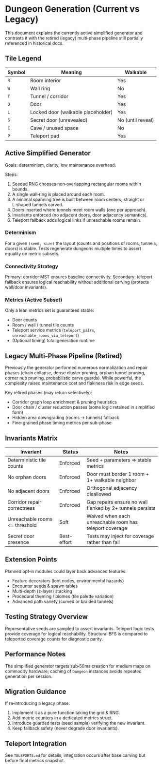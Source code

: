 # Dungeon Generation (Current vs Legacy)

This document explains the currently active simplified generator and contrasts it with the retired (legacy) multi‑phase pipeline still partially referenced in historical docs.

## Tile Legend
| Symbol | Meaning | Walkable |
|--------|---------|----------|
| `R` | Room interior | Yes |
| `W` | Wall ring | No |
| `T` | Tunnel / corridor | Yes |
| `D` | Door | Yes |
| `L` | Locked door (walkable placeholder) | Yes |
| `S` | Secret door (unrevealed) | No (until reveal) |
| `C` | Cave / unused space | No |
| `P` | Teleport pad | Yes |

## Active Simplified Generator
Goals: determinism, clarity, low maintenance overhead.

Steps:
1. Seeded RNG chooses non‑overlapping rectangular rooms within bounds.
2. A single wall‑ring is placed around each room.
3. A minimal spanning tree is built between room centers; straight or L‑shaped tunnels carved.
4. Doors inserted where tunnels meet room walls (one per approach).
5. Invariants enforced (no adjacent doors, door adjacency semantics).
6. Teleport fallback adds logical links if unreachable rooms remain.

### Determinism
For a given `(seed, size)` the layout (counts and positions of rooms, tunnels, doors) is stable. Tests regenerate dungeons multiple times to assert equality on metric subsets.

### Connectivity Strategy
Primary: corridor MST ensures baseline connectivity.
Secondary: teleport fallback ensures logical reachability without additional carving (protects wall/door invariants).

### Metrics (Active Subset)
Only a lean metrics set is guaranteed stable:
- Door counts
- Room / wall / tunnel tile counts
- Teleport service metrics (`teleport_pairs`, `unreachable_rooms_via_teleport`)
- (Optional timing) total generation runtime

## Legacy Multi-Phase Pipeline (Retired)
Previously the generator performed numerous normalization and repair phases (chain collapse, dense cluster pruning, orphan tunnel pruning, corner nub pruning, probabilistic carve guards). While powerful, the complexity raised maintenance cost and flakiness risk in edge seeds.

Key retired phases (may return selectively):
- Corridor graph loop enrichment & pruning heuristics
- Door chain / cluster reduction passes (some logic retained in simplified form)
- Hidden area downgrading (rooms -> tunnels) fallback
- Fine-grained phase timing metrics per sub-phase

## Invariants Matrix
| Invariant | Status | Notes |
|----------|--------|-------|
| Deterministic tile counts | Enforced | Seed + parameters => stable metrics |
| No orphan doors | Enforced | Door must border 1 room + 1+ walkable neighbor |
| No adjacent doors | Enforced | Orthogonal adjacency disallowed |
| Corridor repair correctness | Enforced | Gap repairs ensure no wall flanked by 2+ tunnels persists |
| Unreachable rooms <= threshold | Soft | Waived when each unreachable room has teleport coverage |
| Secret door presence | Best-effort | Tests may inject for coverage rather than fail |

## Extension Points
Planned opt‑in modules could layer back advanced features:
- Feature decorators (loot nodes, environmental hazards)
- Encounter seeds & spawn tables
- Multi-depth (z-layer) stacking
- Procedural theming / biomes (tile palette variation)
- Advanced path variety (curved or braided tunnels)

## Testing Strategy Overview
Representative seeds are sampled to assert invariants. Teleport logic tests provide coverage for logical reachability. Structural BFS is compared to teleported coverage counts for diagnostic parity.

## Performance Notes
The simplified generator targets sub‑50ms creation for medium maps on commodity hardware; caching of `Dungeon` instances avoids repeated generation per session.

## Migration Guidance
If re‑introducing a legacy phase:
1. Implement it as a pure function taking the grid & RNG.
2. Add metric counters in a dedicated metrics struct.
3. Introduce guarded tests (seed sample) verifying the new invariant.
4. Keep fallback safety (never degrade door invariants).

## Teleport Integration
See `TELEPORTS.md` for details; integration occurs after base carving but before final metrics snapshot.
